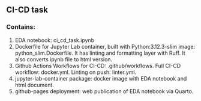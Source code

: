 ## CI-CD task
### Contains:
1. EDA notebook: ci_cd_task.ipynb
2. Dockerfile for Jupyter Lab container, built with Python:3.12.3-slim image: python_slim.Dockerfile. It has linting and formatting layer with Ruff. It also converts ipynb file to html version.
3. Github Actions Workflows for CI-CD: .github/workflows. Full CI-CD workflow: docker.yml. Linting on push: linter.yml.
4. jupyter-lab-container package: docker image with EDA notebook and html document.
5. github-pages deployment: web publication of EDA notebook via Quarto.
